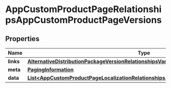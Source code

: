 

# AppCustomProductPageRelationshipsAppCustomProductPageVersions


## Properties

| Name | Type | Description | Notes |
|------------ | ------------- | ------------- | -------------|
|**links** | [**AlternativeDistributionPackageVersionRelationshipsVariantsLinks**](AlternativeDistributionPackageVersionRelationshipsVariantsLinks.md) |  |  [optional] |
|**meta** | [**PagingInformation**](PagingInformation.md) |  |  [optional] |
|**data** | [**List&lt;AppCustomProductPageLocalizationRelationshipsAppCustomProductPageVersionData&gt;**](AppCustomProductPageLocalizationRelationshipsAppCustomProductPageVersionData.md) |  |  [optional] |



